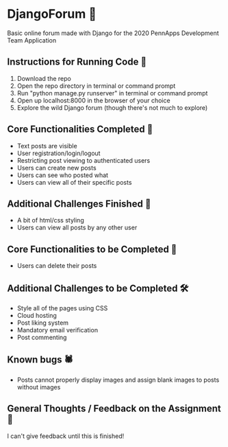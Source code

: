 # DjangoForum 💬
Basic online forum made with Django for the 2020 PennApps Development Team Application
## Instructions for Running Code 📝
1. Download the repo
2. Open the repo directory in terminal or command prompt
3. Run "python manage.py runserver" in terminal or command prompt
4. Open up localhost:8000 in the browser of your choice
5. Explore the wild Django forum (though there's not much to explore)
## Core Functionalities Completed 💪
- Text posts are visible
- User registration/login/logout
- Restricting post viewing to authenticated users
- Users can create new posts
- Users can see who posted what
- Users can view all of their specific posts
## Additional Challenges Finished 🙌
- A bit of html/css styling
- Users can view all posts by any other user
## Core Functionalities to be Completed 🔨
- Users can delete their posts
## Additional Challenges to be Completed 🛠
- Style all of the pages using CSS
- Cloud hosting
- Post liking system
- Mandatory email verification
- Post commenting
## Known bugs 🕷
- Posts cannot properly display images and assign blank images to posts without images
## General Thoughts / Feedback on the Assignment 💭
I can't give feedback until this is finished!
